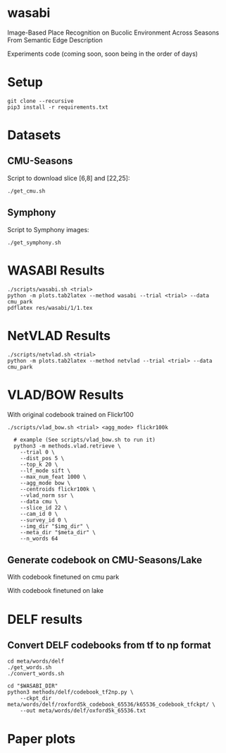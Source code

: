 # wasabi
Image-Based Place Recognition on Bucolic Environment Across Seasons From Semantic Edge Description

Experiments code (coming soon, soon being in the order of days)

# Setup

    git clone --recursive 
    pip3 install -r requirements.txt

# Datasets
## CMU-Seasons
Script to download slice [6,8] and [22,25]:

    ./get_cmu.sh

## Symphony
Script to Symphony images:

    ./get_symphony.sh


# WASABI Results

    ./scripts/wasabi.sh <trial>
    python -m plots.tab2latex --method wasabi --trial <trial> --data cmu_park
    pdflatex res/wasabi/1/1.tex

# NetVLAD Results
    ./scripts/netvlad.sh <trial>
    python -m plots.tab2latex --method netvlad --trial <trial> --data cmu_park


# VLAD/BOW Results
With original codebook trained on Flickr100

    ./scripts/vlad_bow.sh <trial> <agg_mode> flickr100k

      # example (See scripts/vlad_bow.sh to run it)
      python3 -m methods.vlad.retrieve \
        --trial 0 \
        --dist_pos 5 \
        --top_k 20 \
        --lf_mode sift \
        --max_num_feat 1000 \
        --agg_mode bow \
        --centroids flickr100k \
        --vlad_norm ssr \
        --data cmu \
        --slice_id 22 \
        --cam_id 0 \
        --survey_id 0 \
        --img_dir "$img_dir" \
        --meta_dir "$meta_dir" \
        --n_words 64 

## Generate codebook on CMU-Seasons/Lake 
With codebook finetuned on cmu park

With codebook finetuned on lake


# DELF results

## Convert DELF codebooks from tf to np format

    cd meta/words/delf
    ./get_words.sh
    ./convert_words.sh

    cd "$WASABI_DIR"
    python3 methods/delf/codebook_tf2np.py \
        --ckpt_dir meta/words/delf/roxford5k_codebook_65536/k65536_codebook_tfckpt/ \
        --out meta/words/delf/oxford5k_65536.txt

# Paper plots
